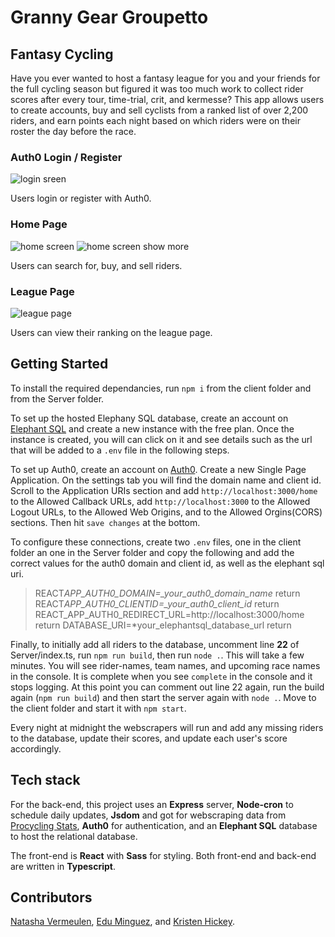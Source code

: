 # Granny Gear Groupetto

## Fantasy Cycling

Have you ever wanted to host a fantasy league for you and your friends for the full cycling season but figured it was too much work to collect rider scores after every tour, time-trial, crit, and kermesse? This app allows users to create accounts, buy and sell cyclists from a ranked list of over 2,200 riders, and earn points each night based on which riders were on their roster the day before the race.

### Auth0 Login / Register

![login sreen](https://i.ibb.co/Sf5TsDb/login-screen.png)

Users login or register with Auth0.

### Home Page

![home screen](https://i.ibb.co/1fr8SqF/Screen-Shot-2022-02-11-at-6-23-37-PM.png)
![home screen show more](https://i.ibb.co/1LY4gss/Screen-Shot-2022-02-11-at-6-24-01-PM.png)

Users can search for, buy, and sell riders.

### League Page

![league page](https://i.ibb.co/xCF101W/league-page.png)

Users can view their ranking on the league page.

## Getting Started

To install the required dependancies, run `npm i` from the client folder and from the Server folder.

To set up the hosted Elephany SQL database, create an account on [Elephant SQL](https://www.elephantsql.com/) and create a new instance with the free plan. Once the instance is created, you will can click on it and see details such as the url that will be added to a `.env` file in the following steps.

To set up Auth0, create an account on [Auth0](https://auth0.com). Create a new Single Page Application. On the settings tab you will find the domain name and client id. Scroll to the Application URIs section and add `http://localhost:3000/home` to the Allowed Callback URLs, add `http://localhost:3000` to the Allowed Logout URLs, to the Allowed Web Origins, and to the Allowed Orgins(CORS) sections. Then hit `save changes` at the bottom.

To configure these connections, create two `.env` files, one in the client folder an one in the Server folder and copy the following and add the correct values for the auth0 domain and client id, as well as the elephant sql uri.

> REACT*APP_AUTH0_DOMAIN=\_your_auth0_domain_name* return
> REACT*APP_AUTH0_CLIENTID=\_your_auth0_client_id* return
> REACT_APP_AUTH0_REDIRECT_URL=http://localhost:3000/home return
> DATABASE_URI=\*your_elephantsql_database_url return

Finally, to initially add all riders to the database, uncomment line **22** of Server/index.ts, run `npm run build`, then run `node .`. This will take a few minutes. You will see rider-names, team names, and upcoming race names in the console. It is complete when you see `complete` in the console and it stops logging. At this point you can comment out line 22 again, run the build again (`npm run build`) and then start the server again with `node .`. Move to the client folder and start it with `npm start`.

Every night at midnight the webscrapers will run and add any missing riders to the database, update their scores, and update each user's score accordingly.

## Tech stack

For the back-end, this project uses an **Express** server, **Node-cron** to schedule daily updates, **Jsdom** and got for webscraping data from [Procycling Stats](https://www.procyclingstats.com/rankings.php), **Auth0** for authentication, and an **Elephant SQL** database to host the relational database.

The front-end is **React** with **Sass** for styling. Both front-end and back-end are written in **Typescript**.

## Contributors

[Natasha Vermeulen](https://github.com/natashajvandam), [Edu Minguez](https://github.com/eduwp90), and [Kristen Hickey](https://github.com/KristenHickey).

